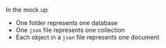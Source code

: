 In the mock up

- One folder represents one database
- One `json` file represents one collection
- Each object in a `json` file represents one document